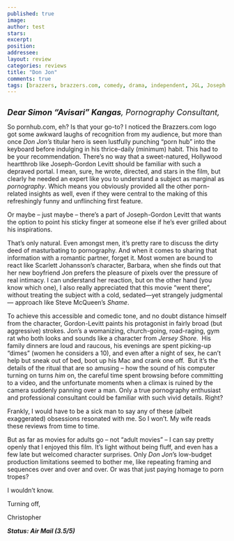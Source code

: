 ```yaml
---
published: true
image:
author: test 
stars: 
excerpt: 
position: 
addressee: 
layout: review
categories: reviews
title: "Don Jon"
comments: true
tags: [brazzers, brazzers.com, comedy, drama, independent, JGL, Joseph Gordon-Levitt, Letters, porn, pornhub, pornhub.com, Scarlett Johansson, Sundance]
---
```

<div><p><span class="full-image-block ssNonEditable"><span><a href="/letters/2013/9/27/don-jon.html"><img src="http://static.squarespace.com/static/5005f6bcc4aa41161b33e89e/5329cf1fe4b07c068ebf74de/5329cf1fe4b07c068ebf78d0/1380286455443/Don%20Jon.jpg" alt="" /></a></span></span></p>
<p><span style="font-size:130%;"><em><strong>Dear Simon &#8220;Avisari&#8221; Kangas</strong>, Pornography Consultant,</em></span></p>
<p>So pornhub.com, eh? Is that your go-to? I noticed the Brazzers.com logo got some awkward laughs of recognition from my audience, but more than once <em>Don Jon&rsquo;s</em> titular hero is seen lustfully punching &ldquo;porn hub&rdquo; into the keyboard before indulging in his thrice-daily (minimum) habit. This had to be your recommendation. There&rsquo;s no way that a sweet-natured, Hollywood heartthrob like Joseph-Gordon Levitt should be familiar with such a depraved portal. I mean, sure, he wrote, directed, and stars in the film, but clearly he needed an expert like you to understand a subject as marginal as <em>pornography</em>. Which means you obviously provided all the other porn-related insights as well, even if they were central to the making of this refreshingly funny and unflinching first feature.</p>
<p>Or maybe &ndash; just maybe &ndash; there&rsquo;s a part of Joseph-Gordon Levitt that wants the option to point his sticky finger at someone else if he&rsquo;s ever grilled about his inspirations.</p>
<p>That&rsquo;s only natural. Even amongst men, it&rsquo;s pretty rare to discuss the dirty deed of masturbating to pornography. And when it comes to sharing that information with a romantic partner, forget it. Most women are bound to react like Scarlett Johansson&rsquo;s character, Barbara, when she finds out that her new boyfriend Jon prefers the pleasure of pixels over the pressure of real intimacy. I can understand her reaction, but on the other hand (you know which one), I also really appreciated that this movie &ldquo;went there&rdquo;, without treating the subject with a cold, sedated&mdash;yet strangely judgmental&mdash; approach like Steve McQueen&rsquo;s <em>Shame</em>.&nbsp;</p>
<p>To achieve this accessible and comedic tone, and no doubt distance himself from the character, Gordon-Levitt paints his protagonist in fairly broad (but aggressive) strokes. Jon&rsquo;s a womanizing, church-going, road-raging, gym rat who both looks and sounds like a character from <em>Jersey Shore</em>.&nbsp; His family dinners are loud and raucous, his evenings are spent picking-up &ldquo;dimes&rdquo; (women he considers a 10), and even after a night of sex, he can&rsquo;t help but sneak out of bed, boot up his Mac and crank one off.&nbsp; But it&rsquo;s the details of the ritual that are so amusing &ndash; how the sound of his computer turning on turns <em>him</em> on, the careful time spent browsing before committing to a video, and the unfortunate moments when a climax is ruined by the camera suddenly panning over a man. Only a true pornography enthusiast and professional consultant could be familiar with such vivid details. Right?&nbsp;</p>
<p>Frankly, I would have to be a sick man to say any of these (albeit exaggerated) obsessions resonated with me. So I won&rsquo;t. My wife reads these reviews from time to time.</p>
<p>But as far as movies for adults go &ndash; not &ldquo;adult movies&rdquo; &ndash; I can say pretty openly that I enjoyed this film. It&rsquo;s light without being fluff, and even has a few late but welcomed character surprises. Only <em>Don Jon</em>&rsquo;s low-budget production limitations seemed to bother me, like repeating framing and sequences over and over and over. Or was that just paying homage to porn tropes?</p>
<p>I wouldn&rsquo;t know.&nbsp;</p>
<p>Turning off,&nbsp;</p>
<p>Christopher</p>
<p><strong><em>Status: Air Mail (3.5/5)</em></strong></p></div>
